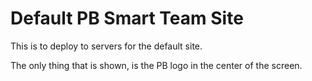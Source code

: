 # Default PB Smart Team Site

This is to deploy to servers for the default site.

The only thing that is shown, is the PB logo in the center of the screen.
